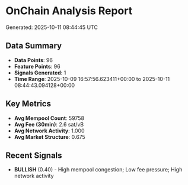 # OnChain Analysis Report
Generated: 2025-10-11 08:44:45 UTC

## Data Summary
- **Data Points**: 96
- **Feature Points**: 96
- **Signals Generated**: 1
- **Time Range**: 2025-10-09 16:57:56.623411+00:00 to 2025-10-11 08:44:43.094128+00:00

## Key Metrics
- **Avg Mempool Count**: 59758
- **Avg Fee (30min)**: 2.6 sat/vB
- **Avg Network Activity**: 1.000
- **Avg Market Structure**: 0.675

## Recent Signals
- **BULLISH** (0.40) - High mempool congestion; Low fee pressure; High network activity
